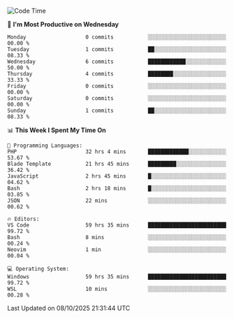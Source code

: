 <!--START_SECTION:waka-->
![Code Time](http://img.shields.io/badge/Code%20Time-6%2C078%20hrs%2033%20mins-blue)

📅 **I'm Most Productive on Wednesday** 

```text
Monday                   0 commits           ░░░░░░░░░░░░░░░░░░░░░░░░░   00.00 % 
Tuesday                  1 commits           ██░░░░░░░░░░░░░░░░░░░░░░░   08.33 % 
Wednesday                6 commits           ████████████░░░░░░░░░░░░░   50.00 % 
Thursday                 4 commits           ████████░░░░░░░░░░░░░░░░░   33.33 % 
Friday                   0 commits           ░░░░░░░░░░░░░░░░░░░░░░░░░   00.00 % 
Saturday                 0 commits           ░░░░░░░░░░░░░░░░░░░░░░░░░   00.00 % 
Sunday                   1 commits           ██░░░░░░░░░░░░░░░░░░░░░░░   08.33 % 
```


📊 **This Week I Spent My Time On** 

```text
💬 Programming Languages: 
PHP                      32 hrs 4 mins       █████████████░░░░░░░░░░░░   53.67 % 
Blade Template           21 hrs 45 mins      █████████░░░░░░░░░░░░░░░░   36.42 % 
JavaScript               2 hrs 45 mins       █░░░░░░░░░░░░░░░░░░░░░░░░   04.62 % 
Bash                     2 hrs 18 mins       █░░░░░░░░░░░░░░░░░░░░░░░░   03.85 % 
JSON                     22 mins             ░░░░░░░░░░░░░░░░░░░░░░░░░   00.62 % 

🔥 Editors: 
VS Code                  59 hrs 35 mins      █████████████████████████   99.72 % 
Bash                     8 mins              ░░░░░░░░░░░░░░░░░░░░░░░░░   00.24 % 
Neovim                   1 min               ░░░░░░░░░░░░░░░░░░░░░░░░░   00.04 % 

💻 Operating System: 
Windows                  59 hrs 35 mins      █████████████████████████   99.72 % 
WSL                      10 mins             ░░░░░░░░░░░░░░░░░░░░░░░░░   00.28 % 
```


 Last Updated on 08/10/2025 21:31:44 UTC
<!--END_SECTION:waka-->
